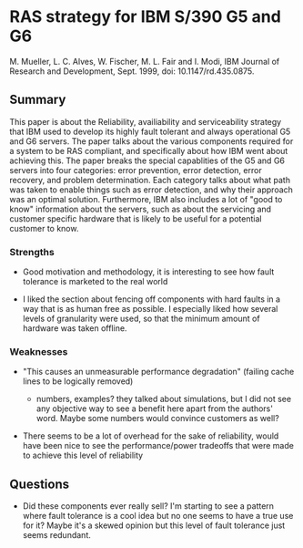 # RAS strategy for IBM S/390 G5 and G6
M. Mueller, L. C. Alves, W. Fischer, M. L. Fair and I. Modi,
IBM Journal of Research and Development, Sept. 1999,
doi: 10.1147/rd.435.0875.

## Summary

This paper is about the Reliability, availiability and serviceability strategy that IBM used to develop its highly fault tolerant and always operational G5 and G6 servers. The paper talks about the various components required for a system to be RAS compliant, and specifically about how IBM went about achieving this. The paper breaks the special capablities of the G5 and G6 servers into four categories: error prevention, error detection, error recovery, and problem determination. Each category talks about what path was taken to enable things such as error detection, and why their approach was an optimal solution. Furthermore, IBM also includes a lot of "good to know" information about the servers, such as about the servicing and customer specific hardware that is likely to be useful for a potential customer to know.

### Strengths

- Good motivation and methodology, it is interesting to see how fault tolerance is marketed to the real world

- I liked the section about fencing off components with hard faults in a way that is as human free as possible. I especially liked how several levels of granularity were used, so that the minimum amount of hardware was taken offline.

### Weaknesses

- "This causes an unmeasurable performance degradation" (failing cache lines to be logically removed)
    - numbers, examples? they talked about simulations, but I did not see any objective way to see a benefit here apart from the authors' word. Maybe some numbers would convince customers as well?

- There seems to be a lot of overhead for the sake of reliability, would have been nice to see the performance/power tradeoffs that were made to achieve this level of reliability

## Questions

- Did these components ever really sell? I'm starting to see a pattern where fault tolerance is a cool idea but no one seems to have a true use for it? Maybe it's a skewed opinion but this level of fault tolerance just seems redundant.